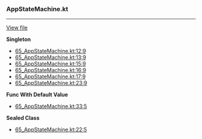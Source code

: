 ### AppStateMachine.kt
---
[View file](../../precision_analyzed/65_AppStateMachine.kt)

**Singleton**

 - [65_AppStateMachine.kt:12:9](../../precision_analyzed/65_AppStateMachine.kt#L12)
 - [65_AppStateMachine.kt:13:9](../../precision_analyzed/65_AppStateMachine.kt#L13)
 - [65_AppStateMachine.kt:15:9](../../precision_analyzed/65_AppStateMachine.kt#L15)
 - [65_AppStateMachine.kt:16:9](../../precision_analyzed/65_AppStateMachine.kt#L16)
 - [65_AppStateMachine.kt:17:9](../../precision_analyzed/65_AppStateMachine.kt#L17)
 - [65_AppStateMachine.kt:23:9](../../precision_analyzed/65_AppStateMachine.kt#L23)

**Func With Default Value**

 - [65_AppStateMachine.kt:33:5](../../precision_analyzed/65_AppStateMachine.kt#L33)

**Sealed Class**

 - [65_AppStateMachine.kt:22:5](../../precision_analyzed/65_AppStateMachine.kt#L22)

